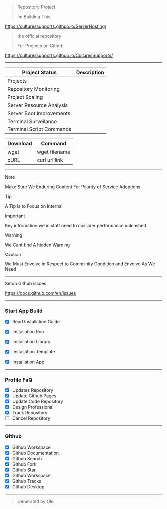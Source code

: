 

> Repository Project
> 
> Im Building This

https://culturessupports.github.io/ServerHosting/



> the official repository
> 
> For Projects on Github
>

https://culturessupports.github.io/CulturesSupports/


---------------

| Project Status | Description   |
| --------       | ----------    | 
| Projects                       |
| Repository Monitoring          
| Project Scaling             |
| Server Resource Analysis    |
| Server Boot Improvements    |
| Terminal Surveilance    |
| Terminal Script  Commands    |

| Download   | Command       |
| ---------- | ------------- |
| wget       |  wget filename|
| cURL       |  curl url link |

 
--------------------------------------

> [!NOTE]
> Make Sure We Enduring Content For Priority of Service Adoptions

> [!TIP]
> A Tip is to Focus on Internal


> [!IMPORTANT]
> Key information we in staff need to consider performance unleashed

> [!WARNING]
> We Cant find A hidden Warning

> [!CAUTION]
> We Must Envolve in Respect to Community Condition and Envolve As We Need




---------------------------



Setup Github issues 

https://docs.github.com/en/issues

-------------------------

### Start App Build

- [x] Read Installation Guide

- [x] Installation Run
- [x] Installation Library
- [x] Installation Template
- [x] Installation App

-------------

### Profile FaQ


- [x] Updates Repository
- [x] Update Github Pages
- [x] Update Code Repository
- [x] Design Professional
- [x] Track Repository
- [ ] Cancel Repository

------------

### Github 

- [x] Github Workspace
- [x] Github Documentation
- [x] Github Search
- [x] Github Fork
- [x] Github Star
- [x] Github Workspace
- [x] Github Tracks
- [x] Github Desktop

-------------


> Generated by Ole 
